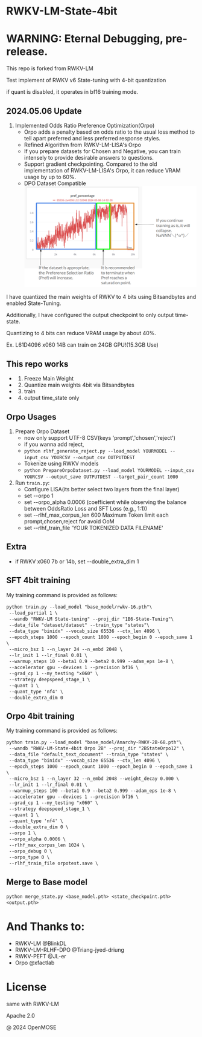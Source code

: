 # RWKV-LM-State-4bit

# WARNING: Eternal Debugging, pre-release.
This repo is forked from RWKV-LM

Test implement of RWKV v6 State-tuning with 4-bit quantization

if quant is disabled, it operates in bf16 training mode.

## 2024.05.06 Update
1. Implemented Odds Ratio Preference Optimization(Orpo)
   - Orpo adds a penalty based on odds ratio to the usual loss method to tell apart preferred and less preferred response styles.
   - Refined Algorithm from RWKV-LM-LISA's Orpo
   - If you prepare datasets for Chosen and Negative, you can train intensely to provide desirable answers to questions.
   - Support gradient checkpointing. Compared to the old implementation of RWKV-LM-LISA's Orpo, it can reduce VRAM usage by up to 60%.
   - DPO Dataset Compatible
![orpotype1loss](orpo.png)

I have quantized the main weights of RWKV to 4 bits using Bitsandbytes and enabled State-Tuning. 

Additionally, I have configured the output checkpoint to only output time-state.

Quantizing to 4 bits can reduce VRAM usage by about 40%.

Ex. L61D4096 x060 14B can train on 24GB GPU!(15.3GB Use)

## This repo works
   - 1. Freeze Main Weight
   - 2. Quantize main weights 4bit via Bitsandbytes
   - 3. train
   - 4. output time_state only
   
## Orpo Usages
1. Prepare Orpo Dataset
   - now only support UTF-8 CSV(keys 'prompt','chosen','reject')
   - if you wanna add reject, 
   - ```python rlhf_generate_reject.py --load_model YOURMODEL --input_csv YOURCSV --output_csv OUTPUTDEST ```
   - Tokenize using RWKV models
   - ```python PrepareOrpoDataset.py --load_model YOURMODEL --input_csv YOURCSV --output_save OUTPUTDEST --target_pair_count 1000 ```
2. Run `train.py`:
   - Configure LISA(its better select two layers from the final layer)
   - set --orpo 1 
   - set --orpo_alpha 0.0006 (coefficient while observing the balance between OddsRatio Loss and SFT Loss (e.g., 1:1))
   - set --rlhf_max_corpus_len 600 Maximum Token limit each prompt,chosen,reject for avoid OoM
   - set --rlhf_train_file 'YOUR TOKENIZED DATA FILENAME'
   
## Extra
   - if RWKV x060 7b or 14b, set --double_extra_dim 1


## SFT 4bit training
My training command is provided as follows:
```
python train.py --load_model "base_model/rwkv-16.pth"\
 --load_partial 1 \
 --wandb "RWKV-LM State-tuning" --proj_dir "1B6-State-Tuning"\
 --data_file "dataset/dataset" --train_type "states"\
 --data_type "binidx" --vocab_size 65536 --ctx_len 4096 \
 --epoch_steps 1000 --epoch_count 1000 --epoch_begin 0 --epoch_save 1 \
 --micro_bsz 1 --n_layer 24 --n_embd 2048 \
 --lr_init 1 --lr_final 0.01 \
 --warmup_steps 10 --beta1 0.9 --beta2 0.999 --adam_eps 1e-8 \
 --accelerator gpu --devices 1 --precision bf16 \
 --grad_cp 1 --my_testing "x060" \
 --strategy deepspeed_stage_1 \
 --quant 1 \
 --quant_type 'nf4' \
 --double_extra_dim 0
```


## Orpo 4bit training
My training command is provided as follows:
```
python train.py --load_model "base_model/Anarchy-RWKV-2B-68.pth"\
 --wandb "RWKV-LM-State-4bit Orpo 2B" --proj_dir "2BStateOrpo12" \
 --data_file "default_text_document" --train_type "states" \
 --data_type "binidx" --vocab_size 65536 --ctx_len 4096 \
 --epoch_steps 1000 --epoch_count 1000 --epoch_begin 0 --epoch_save 1 \
 --micro_bsz 1 --n_layer 32 --n_embd 2048 --weight_decay 0.000 \
 --lr_init 1 --lr_final 0.01 \
 --warmup_steps 100 --beta1 0.9 --beta2 0.999 --adam_eps 1e-8 \
 --accelerator gpu --devices 1 --precision bf16 \
 --grad_cp 1 --my_testing "x060" \
 --strategy deepspeed_stage_1 \
 --quant 1 \
 --quant_type 'nf4' \
 --double_extra_dim 0 \
 --orpo 1 \
 --orpo_alpha 0.0006 \
 --rlhf_max_corpus_len 1024 \
 --orpo_debug 0 \
 --orpo_type 0 \
 --rlhf_train_file orpotest.save \
```
## Merge to Base model
```
python merge_state.py <base_model.pth> <state_checkpoint.pth> <output.pth>
```


# And Thanks to:
   - RWKV-LM @BlinkDL
   - RWKV-LM-RLHF-DPO @Triang-jyed-driung
   - RWKV-PEFT @JL-er
   - Orpo @xfactlab




# License
same with RWKV-LM

Apache 2.0


@ 2024 OpenMOSE
